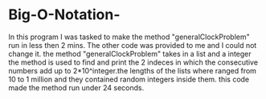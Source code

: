 # Big-O-Notation-
In this program I was tasked to make the method "generalClockProblem" run in less then 2 mins. The other code was provided to me and I could not change it. the method "generalClockProblem" takes in a list and a integer the method is used to find and print the 2 indeces in which the consecutive numbers add up to 2*10^integer.the lengths of the lists where ranged from 10 to 1 million and they contained random integers inside them. this code made the method run under 24 seconds. 
